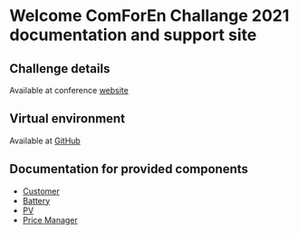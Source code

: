 # Welcome ComForEn Challange 2021 documentation and support site

## Challenge details

Available at conference [website](http://www.comforen.org/)

## Virtual environment

Available at [GitHub](https://github.com/comforen/challenge2021)

## Documentation for provided components

* [Customer](customer.html)
* [Battery](battery.html)
* [PV](pv.html)
* [Price Manager](price.html)


